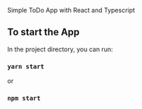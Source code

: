 Simple ToDo App with React and Typescript

## To start the App

In the project directory, you can run:

### `yarn start`

or

### `npm start`
